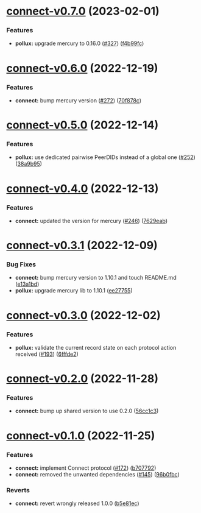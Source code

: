 # [connect-v0.7.0](https://github.com/input-output-hk/atala-prism-building-blocks/compare/connect-v0.6.0...connect-v0.7.0) (2023-02-01)


### Features

* **pollux:** upgrade mercury to 0.16.0 ([#327](https://github.com/input-output-hk/atala-prism-building-blocks/issues/327)) ([f4b99fc](https://github.com/input-output-hk/atala-prism-building-blocks/commit/f4b99fc00ff61e003d13b79b6d05d70b0fcf70c9))

# [connect-v0.6.0](https://github.com/input-output-hk/atala-prism-building-blocks/compare/connect-v0.5.0...connect-v0.6.0) (2022-12-19)


### Features

* **connect:** bump mercury version ([#272](https://github.com/input-output-hk/atala-prism-building-blocks/issues/272)) ([70f878c](https://github.com/input-output-hk/atala-prism-building-blocks/commit/70f878c81bbffd73228d2a40b55295b74c918ba9))

# [connect-v0.5.0](https://github.com/input-output-hk/atala-prism-building-blocks/compare/connect-v0.4.0...connect-v0.5.0) (2022-12-14)


### Features

* **pollux:** use dedicated pairwise PeerDIDs instead of a global one ([#252](https://github.com/input-output-hk/atala-prism-building-blocks/issues/252)) ([38a9b95](https://github.com/input-output-hk/atala-prism-building-blocks/commit/38a9b95a254e53483c15d7ee381f82a1d7556a18))

# [connect-v0.4.0](https://github.com/input-output-hk/atala-prism-building-blocks/compare/connect-v0.3.1...connect-v0.4.0) (2022-12-13)


### Features

* **connect:** updated  the version for mercury ([#246](https://github.com/input-output-hk/atala-prism-building-blocks/issues/246)) ([7629eab](https://github.com/input-output-hk/atala-prism-building-blocks/commit/7629eab985354a64d4a7c7f5814ae4a84a48ab31))

# [connect-v0.3.1](https://github.com/input-output-hk/atala-prism-building-blocks/compare/connect-v0.3.0...connect-v0.3.1) (2022-12-09)


### Bug Fixes

* **connect:** bump mercury version to 1.10.1 and touch README.md ([e13a1bd](https://github.com/input-output-hk/atala-prism-building-blocks/commit/e13a1bdcf2eec2c6059d8e9b4f4a587ff6aa15a6))
* **pollux:** upgrade mercury lib to 1.10.1 ([ee27755](https://github.com/input-output-hk/atala-prism-building-blocks/commit/ee2775534f6207a6fed6332c938e6249d62168df))

# [connect-v0.3.0](https://github.com/input-output-hk/atala-prism-building-blocks/compare/connect-v0.2.0...connect-v0.3.0) (2022-12-02)


### Features

* **pollux:** validate the current record state on each protocol action received ([#193](https://github.com/input-output-hk/atala-prism-building-blocks/issues/193)) ([6fffde2](https://github.com/input-output-hk/atala-prism-building-blocks/commit/6fffde28bee50b130a0f1f8b5f4dae80ec488498))

# [connect-v0.2.0](https://github.com/input-output-hk/atala-prism-building-blocks/compare/connect-v0.1.0...connect-v0.2.0) (2022-11-28)


### Features

* **connect:** bump up shared version to use 0.2.0 ([56cc1c3](https://github.com/input-output-hk/atala-prism-building-blocks/commit/56cc1c38caa313846c61253527accb456ccc476a))

# [connect-v0.1.0](https://github.com/input-output-hk/atala-prism-building-blocks/compare/connect-v0.0.1...connect-v0.1.0) (2022-11-25)


### Features

* **connect:** implement Connect protocol ([#172](https://github.com/input-output-hk/atala-prism-building-blocks/issues/172)) ([b707792](https://github.com/input-output-hk/atala-prism-building-blocks/commit/b707792ba7c3a48f25089b5224b90dd186733539))
* **connect:** removed the unwanted dependencies ([#145](https://github.com/input-output-hk/atala-prism-building-blocks/issues/145)) ([96b0fbc](https://github.com/input-output-hk/atala-prism-building-blocks/commit/96b0fbcd83879840c1b6a46cfeff3604c92ea2a4))


### Reverts

* **connect:** revert wrongly released 1.0.0 ([b5e81ec](https://github.com/input-output-hk/atala-prism-building-blocks/commit/b5e81ec9ec89f2baf9d37a09045e4705c6fb57d1))
